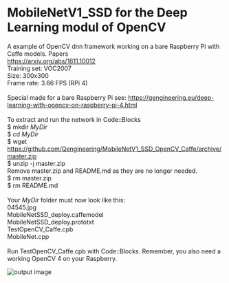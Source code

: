 # MobileNetV1_SSD for the Deep Learning modul of OpenCV
A example of OpenCV dnn framework working on a bare Raspberry Pi with Caffe models.
Papers <br/>
https://arxiv.org/abs/1611.10012 <br/>
Training set: VOC2007 <br/>
Size: 300x300 <br/>
Frame rate: 3.66 FPS (RPi 4) <br/>
<br/>
Special made for a bare Raspberry Pi see: https://qengineering.eu/deep-learning-with-opencv-on-raspberry-pi-4.html <br/>
<br/>
To extract and run the network in Code::Blocks <br/>
$ mkdir *MyDir* <br/>
$ cd *MyDir* <br/>
$ wget https://github.com/Qengineering/MobileNetV1_SSD_OpenCV_Caffe/archive/master.zip <br/>
$ unzip -j master.zip <br/>
Remove master.zip and README.md as they are no longer needed. <br/> 
$ rm master.zip <br/>
$ rm README.md <br/> <br/>
Your *MyDir* folder must now look like this: <br/> 
04545.jpg <br/>
MobileNetSSD_deploy.caffemodel <br/>
MobileNetSSD_deploy.prototxt <br/>
TestOpenCV_Caffe.cpb <br/>
MobileNet.cpp <br/>
 <br/>
Run TestOpenCV_Caffe.cpb with Code::Blocks. Remember, you also need a working OpenCV 4 on your Raspberry. <br/>

![output image]( https://qengineering.eu/images/FPS.png )

